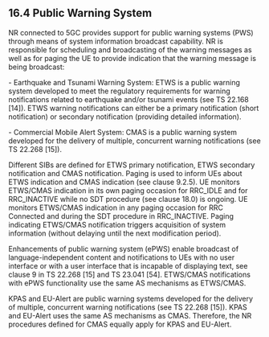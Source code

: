 ## 16.4 Public Warning System

NR connected to 5GC provides support for public warning systems (PWS)
through means of system information broadcast capability. NR is
responsible for scheduling and broadcasting of the warning messages as
well as for paging the UE to provide indication that the warning message
is being broadcast:

\- Earthquake and Tsunami Warning System: ETWS is a public warning
system developed to meet the regulatory requirements for warning
notifications related to earthquake and/or tsunami events (see TS 22.168
\[14\]). ETWS warning notifications can either be a primary notification
(short notification) or secondary notification (providing detailed
information).

\- Commercial Mobile Alert System: CMAS is a public warning system
developed for the delivery of multiple, concurrent warning notifications
(see TS 22.268 \[15\]).

Different SIBs are defined for ETWS primary notification, ETWS secondary
notification and CMAS notification. Paging is used to inform UEs about
ETWS indication and CMAS indication (see clause 9.2.5). UE monitors
ETWS/CMAS indication in its own paging occasion for RRC_IDLE and for
RRC_INACTIVE while no SDT procedure (see clause 18.0) is ongoing. UE
monitors ETWS/CMAS indication in any paging occasion for RRC Connected
and during the SDT procedure in RRC_INACTIVE. Paging indicating
ETWS/CMAS notification triggers acquisition of system information
(without delaying until the next modification period).

Enhancements of public warning system (ePWS) enable broadcast of
language-independent content and notifications to UEs with no user
interface or with a user interface that is incapable of displaying text,
see clause 9 in TS 22.268 \[15\] and TS 23.041 \[54\]. ETWS/CMAS
notifications with ePWS functionality use the same AS mechanisms as
ETWS/CMAS.

KPAS and EU-Alert are public warning systems developed for the delivery
of multiple, concurrent warning notifications (see TS 22.268 \[15\]).
KPAS and EU-Alert uses the same AS mechanisms as CMAS. Therefore, the NR
procedures defined for CMAS equally apply for KPAS and EU-Alert.